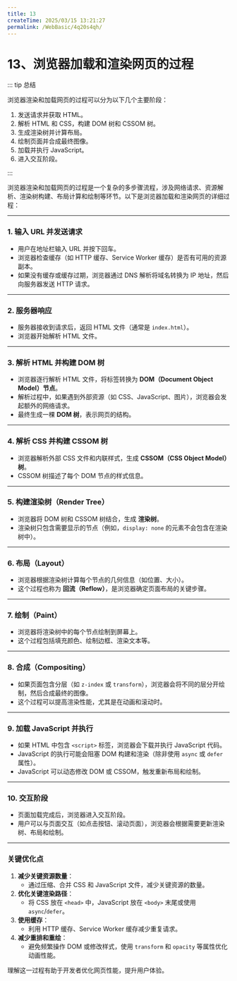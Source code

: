 ```yaml
---
title: 13
createTime: 2025/03/15 13:21:27
permalink: /WebBasic/4q20s4qh/
---
```

# 13、浏览器加载和渲染网页的过程

::: tip 总结

浏览器渲染和加载网页的过程可以分为以下几个主要阶段：

1. 发送请求并获取 HTML。
2. 解析 HTML 和 CSS，构建 DOM 树和 CSSOM 树。
3. 生成渲染树并计算布局。
4. 绘制页面并合成最终图像。
5. 加载并执行 JavaScript。
6. 进入交互阶段。

:::

浏览器渲染和加载网页的过程是一个复杂的多步骤流程，涉及网络请求、资源解析、渲染树构建、布局计算和绘制等环节。以下是浏览器加载和渲染网页的详细过程：

---

### 1. **输入 URL 并发送请求**

- 用户在地址栏输入 URL 并按下回车。
- 浏览器检查缓存（如 HTTP 缓存、Service Worker 缓存）是否有可用的资源副本。
- 如果没有缓存或缓存过期，浏览器通过 DNS 解析将域名转换为 IP 地址，然后向服务器发送 HTTP 请求。

---

### 2. **服务器响应**

- 服务器接收到请求后，返回 HTML 文件（通常是 `index.html`）。
- 浏览器开始解析 HTML 文件。

---

### 3. **解析 HTML 并构建 DOM 树**

- 浏览器逐行解析 HTML 文件，将标签转换为 **DOM（Document Object Model）节点**。
- 解析过程中，如果遇到外部资源（如 CSS、JavaScript、图片），浏览器会发起额外的网络请求。
- 最终生成一棵 **DOM 树**，表示网页的结构。

---

### 4. **解析 CSS 并构建 CSSOM 树**

- 浏览器解析外部 CSS 文件和内联样式，生成 **CSSOM（CSS Object Model）树**。
- CSSOM 树描述了每个 DOM 节点的样式信息。

---

### 5. **构建渲染树（Render Tree）**

- 浏览器将 DOM 树和 CSSOM 树结合，生成 **渲染树**。
- 渲染树只包含需要显示的节点（例如，`display: none` 的元素不会包含在渲染树中）。

---

### 6. **布局（Layout）**

- 浏览器根据渲染树计算每个节点的几何信息（如位置、大小）。
- 这个过程也称为 **回流（Reflow）**，是浏览器确定页面布局的关键步骤。

---

### 7. **绘制（Paint）**

- 浏览器将渲染树中的每个节点绘制到屏幕上。
- 这个过程包括填充颜色、绘制边框、渲染文本等。

---

### 8. **合成（Compositing）**

- 如果页面包含分层（如 `z-index` 或 `transform`），浏览器会将不同的层分开绘制，然后合成最终的图像。
- 这个过程可以提高渲染性能，尤其是在动画和滚动时。

---

### 9. **加载 JavaScript 并执行**

- 如果 HTML 中包含 `<script>` 标签，浏览器会下载并执行 JavaScript 代码。
- JavaScript 的执行可能会阻塞 DOM 构建和渲染（除非使用 `async` 或 `defer` 属性）。
- JavaScript 可以动态修改 DOM 或 CSSOM，触发重新布局和绘制。

---

### 10. **交互阶段**

- 页面加载完成后，浏览器进入交互阶段。
- 用户可以与页面交互（如点击按钮、滚动页面），浏览器会根据需要更新渲染树、布局和绘制。

---

### 关键优化点

1. **减少关键资源数量**：
   - 通过压缩、合并 CSS 和 JavaScript 文件，减少关键资源的数量。
2. **优化关键渲染路径**：
   - 将 CSS 放在 `<head>` 中，JavaScript 放在 `<body>` 末尾或使用 `async`/`defer`。
3. **使用缓存**：
   - 利用 HTTP 缓存、Service Worker 缓存减少重复请求。
4. **减少重排和重绘**：
   - 避免频繁操作 DOM 或修改样式，使用 `transform` 和 `opacity` 等属性优化动画性能。

理解这一过程有助于开发者优化网页性能，提升用户体验。

